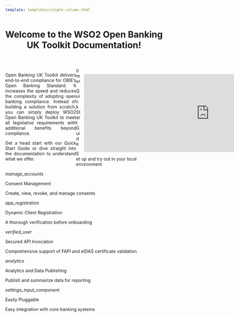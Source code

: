 ```yaml
--- 
template: templates/single-column.html 
---
```


<link href="https://fonts.googleapis.com/icon?family=Material+Icons" rel="stylesheet" />
<div>
    <header>
        <h1>Welcome to the WSO2 Open Banking UK Toolkit Documentation!</h1>
    </header>
    <div class="md-main .md-content" style="float:left; width: 45%;  text-align:justify; max-height:100%; ">
        <p>
        Open Banking UK Toolkit delivers end-to-end compliance for OBIE’s Open Banking Standard. It increases the speed 
        and reduces the complexity of adopting open banking compliance. Instead of building a solution from scratch, you 
        can simply deploy WSO2 Open Banking UK Toolkit to meet all legislative requirements with additional benefits 
        beyond compliance.       
        </p>
        <p>
        Get a head start with our Quick Start Guide or dive straight into the documentation to understand what we offer.
        </p>
     </div>
    <div class="md-main .md-content " style="float:right; width: 55%; align:right;  flex-shrink: 0;min-width: 40%; max-height: 100%; max-width:50%; margin-left:10px; margin-top:20px">
        <iframe width="800" height="250" src="https://www.youtube.com/embed/xSxuYxfGs3I" frameborder="0" allow="accelerometer; autoplay; encrypted-media; gyroscope; picture-in-picture" allowfullscreen></iframe>
    </div>
    <div>
    	<div class="content">
    		<!-- card -->
    		<div class="card" onclick="location.href='get-started/quick-start-guide';">
    			<div class="line"></div>
    			<div class="card-icon">
    				<i class="material-icons md-36">timer</i>
    			</div>
    			<div class="card-content" >
    				<p class="title">Quick Start Guide</p>
    				<p class="hint">Set up and try out in your local environment</p>
    			</div>
    		</div>
    		<!-- end card -->
    		<!-- card -->
    		<div class="card" onclick="location.href='learn/consent-management/';">
    			<div class="line"></div>
    			<div class="card-icon">
    				<i class="material-icons md-36">manage_accounts</i>
    			</div>
    			<div class="card-content">
    				<p class="title">Consent Management</p>
    				<p class="hint">Create, view, revoke, and manage consents</p>
    			</div>
    		</div>
    		<!-- end card -->
    		<!-- card -->
    		<div class="card" onclick="location.href='learn/dynamic-client-registration';">
    			<div class="line"></div>
    			<div class="card-icon">
    				<i class="material-icons md-36">app_registration</i>
    			</div>
    			<div class="card-content">
    				<p class="title">Dynamic Client Registration</p>
    				<p class="hint">A thorough verification before onboarding</p>
    			</div>
    		</div>
    		<!-- end card -->
    		<!-- card -->
    		<div class="card" onclick="location.href='learn/api-security';">
    			<div class="line"></div>
    			<div class="card-icon">
    				<i class="material-icons md-36">verified_user</i>
    			</div>
    			<div class="card-content">
    				<p class="title">Secured API Invocation</p>
    				<p class="hint">Comprehensive support of FAPI and eIDAS certificate validation</p>
    			</div>
    		</div>
    		<!-- end card -->
    	</div>
    	<div class="content">
    		<!-- card -->
    		<div class="card" onclick="location.href='learn/data-publishing/';">
    			<div class="line"></div>
    			<div class="card-icon">
    				<i class="material-icons md-36">analytics</i>
    			</div>
    			<div class="card-content">
    				<p class="title">Analytics and Data Publishing</p>
    				<p class="hint">Publish and summarize data for reporting</p>
    			</div>
    		</div>
    		<!-- end card -->
    		<!-- card -->
    		<div class="card" onclick="location.href='learn/integration/';">
    			<div class="line"></div>
    			<div class="card-icon">
    				<i class="material-icons md-36">settings_input_component</i>
    			</div>
    			<div class="card-content">
    				<p class="title">Easily Pluggable</p>
    				<p class="hint">Easy integration with core banking systems</p>
    			</div>
    		</div>
    		<!-- end card -->
    		<!-- 
    		<div class="card" onclick="location.href='develop/develop-toolkit/';">
    			<div class="line"></div>
    			<div class="card-icon">
    				<i class="material-icons md-36">code</i>
    			</div>
    			<div class="card-content">
    				<p class="title">Develop toolkit</p>
    				<p class="hint">Customize features according to your open banking requirements</p>
    			</div>
    		</div>
    		-->
    	</div>
</div>